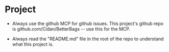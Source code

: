 # Project

* Always use the github MCP for github issues. This project's github repo is github.com/Cidan/BetterBags -- use this for the MCP.

* Always read the "README.md" file in the root of the repo to understand what this project is.